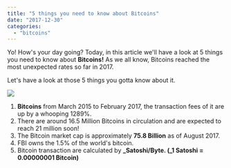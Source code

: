 ```yaml
---
title: "5 things you need to know about Bitcoins"
date: "2017-12-30"
categories: 
  - "bitcoins"
---
```


  
Yo! How's your day going? Today, in this article we'll have a look at 5 things you need to know about **Bitcoins!** As we all know, Bitcoins reached the most unexpected rates so far in 2017. 
  
Let's have a look at those 5 things you gotta know about it.  
  
  
[![](/posts/2017/12/images/usebitcoin-4096x2253.jpg)](https://www.bitcoin.com/wp-content/uploads/2017/06/usebitcoin-4096x2253.jpg)  
  
  
  

1. **Bitcoins** from March 2015 to February 2017, the transaction fees of it are up by a whooping 1289%.
2. There are around 16.5 Million Bitcoins in circulation and are expected to reach 21 million soon!
3. The Bitcoin market cap is approximately **75.8 Billion** as of August 2017.
4. FBI owns the 1.5% of the world's bitcoin.
5. Bitcoin transaction are calculated by **_Satoshi/Byte. (_1 Satoshi = 0.00000001 Bitcoin)**
